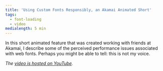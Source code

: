 ```yaml
---
title: 'Using Custom Fonts Responsibly, an Akamai Animated Short'
tags:
  - font-loading
  - video
medialength: 5 min
---
```


In this short animated feature that was created working with friends at Akamai, I describe some of the perceived performance issues associated with web fonts. Perhaps you might be able to tell: this is not my voice.

<div><youtube-lite-player @slug="7BqaqTkvC0I" @label="{{ title }}"></youtube-lite-player></div>

_The [video is hosted on YouTube](https://www.youtube.com/watch?v=7BqaqTkvC0I)._

